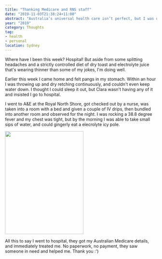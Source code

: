 ```yaml
---
title: "Thanking Medicare and RNS staff"
date: "2019-11-03T21:38:24+11:00"
abstract: "Australia’s universal health care isn’t perfect, but I was damned relieved to have it this week."
year: "2019"
category: Thoughts
tag:
- health
- personal
location: Sydney
---
```

Where have I been this week? Hospital! But aside from some splitting headaches and a strictly controlled diet of dry toast and electrolyte juice that's wearing thinner than some of my jokes, I'm doing well.

Earlier this week I came home and felt pangs in my stomach. Within an hour I was throwing up and dry retching continuously, and couldn't even keep water down. I thought I could sleep it out, but Clara wasn't having any of it and insisted I go to hospital.

I went to A&E at the Royal North Shore, got checked out by a nurse, was taken into a room with a bed and given a couple of IV drips, then bundled into another room and observed for the night. I was rocking a 38.8 degree fever and my chest was tight, but by the morning I was able to take small sips of water, and could gingerly eat a elecrolyte icy pole.

<p><img src="https://rubenerd.com/files/2019/me-rns@1x.jpg" srcset="https://rubenerd.com/files/2019/me-rns@1x.jpg 1x, https://rubenerd.com/files/2019/me-rns@2x.jpg 2x" alt="" style="width:260px; height:340px;" /></p>

All this to say I went to hospital, they got my Australian Medicare details, and immediately treated me. No paperwork, no payment, they saw someone in need and helped me. Thank you :')

